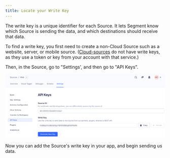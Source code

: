 ```yaml
---
title: Locate your Write Key
---
```


The write key is a unique identifier for each Source. It lets Segment know which Source is sending the data, and which destinations should receive that data.

To find a  write key, you first need to create a non-Cloud Source such as a website, server, or mobile source. ([Cloud-sources](/docs/connections/sources/about-cloud-sources/) do not have write keys, as they use a token or key from your account with that service.)

Then, in the Source, go to "Settings', and then go to "API Keys".

![Screenshot showing the Settings page of a web source, with the API Keys tab selected](images/find_writekey.png)

Now you can add the Source's write key in your app, and begin sending us data.
